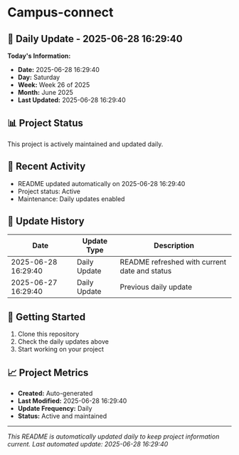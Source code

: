 # Campus-connect

## 📅 Daily Update - 2025-06-28 16:29:40

**Today's Information:**
- **Date:** 2025-06-28 16:29:40
- **Day:** Saturday
- **Week:** Week 26 of 2025
- **Month:** June 2025
- **Last Updated:** 2025-06-28 16:29:40

## 📊 Project Status

This project is actively maintained and updated daily.

## 🚀 Recent Activity

- README updated automatically on 2025-06-28 16:29:40
- Project status: Active
- Maintenance: Daily updates enabled

## 📝 Update History

| Date | Update Type | Description |
|------|-------------|-------------|
| 2025-06-28 16:29:40 | Daily Update | README refreshed with current date and status |
| 2025-06-27 16:29:40 | Daily Update | Previous daily update |

## 🔧 Getting Started

1. Clone this repository
2. Check the daily updates above
3. Start working on your project

## 📈 Project Metrics

- **Created:** Auto-generated
- **Last Modified:** 2025-06-28 16:29:40
- **Update Frequency:** Daily
- **Status:** Active and maintained

---

*This README is automatically updated daily to keep project information current.*
*Last automated update: 2025-06-28 16:29:40*
